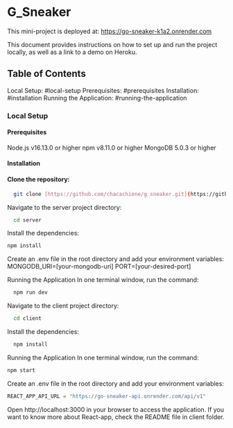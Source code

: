 # G_Sneaker
This mini-project is deployed at: https://go-sneaker-k1a2.onrender.com

This document provides instructions on how to set up and run the project locally, as well as a link to a demo on Heroku.

## Table of Contents

  Local Setup: #local-setup
    Prerequisites: #prerequisites
    Installation: #installation
    Running the Application: #running-the-application

### Local Setup
#### Prerequisites
  Node.js v16.13.0 or higher
  npm v8.11.0 or higher
  MongoDB 5.0.3 or higher
#### Installation
#### Clone the repository:
```bash
  git clone [https://github.com/chacachiene/g_sneaker.git](https://github.com/chacachiene/G_Sneaker.git)
```

Navigate to the server project directory:
```bash
  cd server
```
Install the dependencies:
```bash
npm install
```
Create an .env file in the root directory and add your environment variables:
MONGODB_URI=[your-mongodb-uri]
PORT=[your-desired-port]

Running the Application
In one terminal window, run the command:
```bash
  npm run dev
```

Navigate to the client project directory:
```bash
  cd client
```
Install the dependencies:
```bash
  npm install
```
Running the Application
In one terminal window, run the command:
  ```bash
  npm start 
```
Create an .env file in the root directory and add your environment variables:
``` javascript
REACT_APP_API_URL = "https://go-sneaker-api.onrender.com/api/v1"
```
Open http://localhost:3000 in your browser to access the application.
If you want to know more about React-app, check the README file in client folder.
